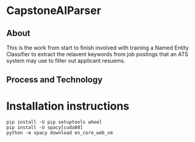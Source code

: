 # CapstoneAIParser
## About
This is the work from start to finish involved with training a Named Entity Classifier to extract the relavent keywords from job postings that an ATS system may use to filter out applicant resuems.
## Process and Technology

# Installation instructions
```
pip install -U pip setuptools wheel
pip install -U spacy[cuda80]
python -m spacy download en_core_web_sm
```